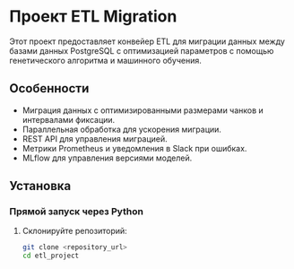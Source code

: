 # Проект ETL Migration

Этот проект предоставляет конвейер ETL для миграции данных между базами данных PostgreSQL с оптимизацией параметров с помощью генетического алгоритма и машинного обучения.

## Особенности
- Миграция данных с оптимизированными размерами чанков и интервалами фиксации.
- Параллельная обработка для ускорения миграции.
- REST API для управления миграцией.
- Метрики Prometheus и уведомления в Slack при ошибках.
- MLflow для управления версиями моделей.

## Установка

### Прямой запуск через Python
1. Склонируйте репозиторий:
   ```bash
   git clone <repository_url>
   cd etl_project